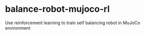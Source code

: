 # balance-robot-mujoco-rl
Use reinforcement learning to train self balancing robot in MuJoCo environment
